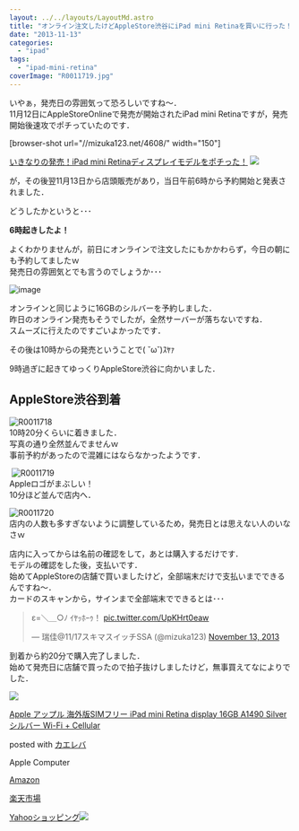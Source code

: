 ```yaml
---
layout: ../../layouts/LayoutMd.astro
title: "オンライン注文したけどAppleStore渋谷にiPad mini Retinaを買いに行った！"
date: "2013-11-13"
categories: 
  - "ipad"
tags: 
  - "ipad-mini-retina"
coverImage: "R0011719.jpg"
---
```


いやぁ，発売日の雰囲気って恐ろしいですね～．  
11月12日にAppleStoreOnlineで発売が開始されたiPad mini Retinaですが，発売開始後速攻でポチっていたのです．

\[browser-shot url="//mizuka123.net/4608/" width="150"\]

[いきなりの発売！iPad mini Retinaディスプレイモデルをポチった！](//mizuka123.net/4608/) [![](http://b.hatena.ne.jp/entry/image///mizuka123.net/4608/)](http://b.hatena.ne.jp/entry///mizuka123.net/4608/)

が，その後翌11月13日から店頭販売があり，当日午前6時から予約開始と発表されました．

どうしたかというと･･･

**6時起きしたよ！**

よくわかりませんが，前日にオンラインで注文したにもかかわらず，今日の朝にも予約してましたｗ  
発売日の雰囲気とでも言うのでしょうか･･･

![image](images/image10.png "image")

オンラインと同じように16GBのシルバーを予約しました．  
昨日のオンライン発売もそうでしたが，全然サーバーが落ちないですね．  
スムーズに行えたのですごいよかったです．

その後は10時からの発売ということで( ˘ω˘)ｽﾔｧ

9時過ぎに起きてゆっくりAppleStore渋谷に向かいました．

## AppleStore渋谷到着

![R0011718](images/R0011718.jpg "R0011718")  
10時20分くらいに着きました．  
写真の通り全然並んでませんｗ  
事前予約があったので混雑にはならなかったようです．

 ![R0011719](images/R0011719.jpg "R0011719")  
Appleロゴがまぶしい！  
10分ほど並んで店内へ．

![R0011720](images/R0011720.jpg "R0011720")  
店内の人数も多すぎないように調整しているため，発売日とは思えない人のいなさｗ

店内に入ってからは名前の確認をして，あとは購入するだけです．  
モデルの確認をした後，支払いです．  
始めてAppleStoreの店舗で買いましたけど，全部端末だけで支払いまでできるんですね～．  
カードのスキャンから，サインまで全部端末でできるとは･･･

<blockquote class="twitter-tweet"><p>ε=＼＿○ﾉ ｲﾔｯﾎｰｩ！ <a href="http://t.co/UpKHrt0eaw">pic.twitter.com/UpKHrt0eaw</a></p><p>— 瑞佳@11/17スキマスイッチSSA (@mizuka123) <a href="https://twitter.com/mizuka123/statuses/400438226764042240">November 13, 2013</a></p></blockquote>
<script charset="utf-8" type="text/javascript" src="//platform.twitter.com/widgets.js" async></script>

到着から約20分で購入完了しました．  
始めて発売日に店舗で買ったので拍子抜けしましたけど，無事買えてなによりでした．

[![](images/51X7UWYmLQL._SL160_.jpg)](https://www.amazon.co.jp/exec/obidos/ASIN/B00G6I6NYW/mizuka123-22/ref=nosim/)

[Apple アップル 海外版SIMフリー iPad mini Retina display 16GB A1490 Silver シルバー Wi-Fi + Cellular](https://www.amazon.co.jp/exec/obidos/ASIN/B00G6I6NYW/mizuka123-22/ref=nosim/)

posted with [カエレバ](http://kaereba.com)

Apple Computer

[Amazon](http://www.amazon.co.jp/gp/search?keywords=A1490&__mk_ja_JP=%83J%83%5E%83J%83i&tag=mizuka123-22 "アマゾン")

[楽天市場](http://hb.afl.rakuten.co.jp/hgc/032b53ee.4b34c5ee.0f4a541e.f440145e/?pc=http%3A%2F%2Fsearch.rakuten.co.jp%2Fsearch%2Fmall%2FA1490%2F-%2Ff.1-p.1-s.1-sf.0-st.A-v.2%3Fx%3D0%26scid%3Daf_ich_link_urltxt%26m%3Dhttp%3A%2F%2Fm.rakuten.co.jp%2F "楽天市場")

[Yahooショッピング![](//ad.jp.ap.valuecommerce.com/servlet/gifbanner?sid=3066752&pid=881990642)](//ck.jp.ap.valuecommerce.com/servlet/referral?sid=3066752&pid=881990642&vc_url=http%3A%2F%2Fshopping.search.yahoo.co.jp%2Fsearch%3FuIv%3Don%26ei%3DUTF-8%26tab_ex%3Dcommerce%26slider%3D0%26va%3DA1490 "Yahooショッピング")
